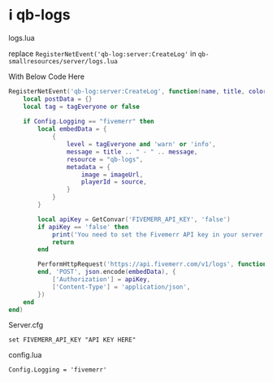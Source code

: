 # ℹ️ qb-logs

logs.lua

replace ```RegisterNetEvent('qb-log:server:CreateLog'``` in ```qb-smallresources/server/logs.lua```

With Below Code Here

```lua
RegisterNetEvent('qb-log:server:CreateLog', function(name, title, color, message, tagEveryone, imageUrl)
    local postData = {}
    local tag = tagEveryone or false
    
    if Config.Logging == "fivemerr" then
        local embedData = {
            {
                level = tagEveryone and 'warn' or 'info',
                message = title .. " - " .. message,
                resource = "qb-logs",
                metadata = {
                    image = imageUrl,
                    playerId = source,
                }
            }
        }

        local apiKey = GetConvar('FIVEMERR_API_KEY', 'false')
        if apiKey == 'false' then
            print('You need to set the Fivemerr API key in your server.cfg')
            return
        end

        PerformHttpRequest('https://api.fivemerr.com/v1/logs', function(statusCode, response, headers)
        end, 'POST', json.encode(embedData), {
            ['Authorization'] = apiKey,
            ['Content-Type'] = 'application/json',
        })
    end
end)
```

Server.cfg

```
set FIVEMERR_API_KEY "API KEY HERE"
```

config.lua

```
Config.Logging = 'fivemerr'
```
